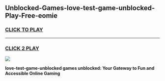 
## Unblocked-Games-love-test-game-unblocked-Play-Free-eomie
<h3>
<a href="https://premium76.site?title=love-test-game-unblocked&ref=18A1">CLICK TO PLAY</a></h3>
<hr>

<h3>
<a href="https://premium76.site?title=love-test-game-unblocked&ref=18A1">CLICK 2 PLAY</a>
  
</h3>

<a href="https://premium76.site?title=love-test-game-unblocked&ref=18A1"><img src="https://clearcache.store/games.png"></a>


**love-test-game-unblocked games unblocked: Your Gateway to Fun and Accessible Online Gaming**
